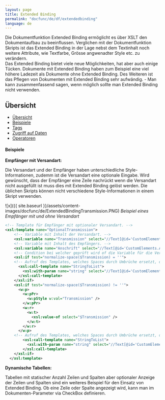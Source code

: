 ```yaml
---
layout: page
title: Extended Binding
permalink: "docfunc/de/df/extendedbinding"
language: de
---
```


Die Dokumentfunktion Extended Binding ermöglicht es über XSLT den Dokumentaufbau zu beeinflussen. Verglichen mit der Dokumentfunktion Skripts ist das Extended Binding in der Lage nebst dem Textinhalt noch weitere Attribute, wie Textfarbe, Grösse angwenadter Style etc. zu verändern.<br>
Das Extended Binding bietet viele neue Möglichkeiten, hat aber auch einige Tücken. Dokumente mit Extended Binding haben zum Beispiel eine viel höhere Ladezeit als Dokumente ohne Extended Binding. Des Weiteren ist das Pflegen von Dokumenten mit Extended Binding sehr aufwändig. - Man kann zusammenfassend sagen, wenn möglich sollte man Extended Binding nicht verwenden.

## Übersicht

- [Übersicht](#übersicht)
- [Beispiele](#beispiele)
- [Tags](#tags)
- [Zugriff auf Daten](#zugriffaufdaten)
- [Operatoren](#operatoren)

#### Beispiele

__Empfänger mit Versandart:__

Die Versandart und der Empfänger haben unterschiedliche Style-Informationen, zudemm ist die Versandart eine optionale Eingabe. Wird gewünscht, dass der Empfänger eine Zeile nachrückt wenn die Versandart nicht ausgefüllt ist muss dies mit Extended Binding gelöst werden. Die üblichen Skripts können nicht verschiedene Style-Informationen in einem Skript verwenden.

![x]({{ site.baseurl }}/assets/content-images/docfunc/de/ExtendedBindingTransmission.PNG)
*Beispiel eines Empfänger mit und ohne Versandart*

```xml
<!-- Template für Empfänger mit optionaler Versandart. -->
<xsl:template name="OptionalTransmission">
    <!-- Variable mit Inhalt der Versandart. -->
    <xsl:variable name="Transmission" select="//Text[@id='CustomElements.Versandart']" />
    <!-- Variable mit Inhalt des Empfängers. -->
    <xsl:variable name="Anschrift" select="//Text[@id='CustomElements.Anschrift']" />
    <!-- Condition bei welcher geprüft wird of die Variable für die Versandart Inhalt hat. -->
    <xsl:if test="normalize-space($Transmission) = ''">
    <!-- Aufruf des Templates, welches Spaces durch Umbrüche ersetzt, damit die Empfängerinformationen untereinander angezeigt werden. -->
      <xsl:call-template name="StringToList">
        <xsl:with-param name="string" select="//Text[@id='CustomElements.Anschrift']" />
      </xsl:call-template>
    </xsl:if>
    <xsl:if test="normalize-space($Transmission) != ''">
      <w:p>
        <w:pPr>
          <w:pStyle w:val="Transmission" />
        </w:pPr>
        <w:r>
          <w:t>
            <xsl:value-of select="$Transmission" />
          </w:t>
        </w:r>
      </w:p>
    <!-- Aufruf des Templates, welches Spaces durch Umbrüche ersetzt, damit die Empfängerinformationen untereinander angezeigt werden. -->
        <xsl:call-template name="StringToList">
          <xsl:with-param name="string" select="//Text[@id='CustomElements.Anschrift']" />
        </xsl:call-template>
    </xsl:if>
  </xsl:template>
```

__Dynamische Tabellen:__

Tabellen mit statischer Anzahl Zeilen und Spalten aber optionaler Anzeige der Zeilen und Spalten sind ein weiteres Beispiel für den Einsatz von Extended Binding. Ob eine Zeile oder Spalte angezeigt wird, kann man im Dokumenten-Parameter via CheckBox definieren.
```xml

```